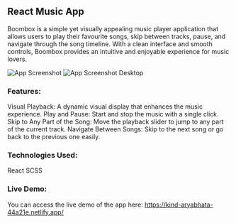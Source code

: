 ## React Music App

Boombox is a simple yet visually appealing music player application that allows users to play their favourite songs, skip between tracks, pause, and navigate through the song timeline. With a clean interface and smooth controls, Boombox provides an intuitive and enjoyable experience for music lovers.

<img src="https://raw.githubusercontent.com/hulchenko/react-music-app/refs/heads/main/src/public/img/desktop-screen.png" alt="App Screenshot"/>

<img src="https://raw.githubusercontent.com/hulchenko/nextjs-calorie-tracker/refs/heads/main/public/images/screen-desktop.png" alt="App Screenshot Desktop"/>

### Features:

Visual Playback: A dynamic visual display that enhances the music experience.
Play and Pause: Start and stop the music with a single click.
Skip to Any Part of the Song: Move the playback slider to jump to any part of the current track.
Navigate Between Songs: Skip to the next song or go back to the previous one easily.

### Technologies Used:

React
SCSS

### Live Demo:

You can access the live demo of the app here: https://kind-aryabhata-44a21e.netlify.app/
